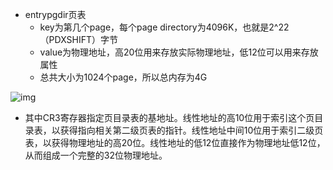 - entrypgdir页表
  - key为第几个page，每个page directory为4096K，也就是2^22（PDXSHIFT）字节
  - value为物理地址，高20位用来存放实际物理地址，低12位可以用来存放属性
  - 总共大小为1024个page，所以总内存为4G

![img](http://images.51cto.com/files/uploadimg/20081225/123444444.jpg)

- 其中CR3寄存器指定页目录表的基地址。线性地址的高10位用于索引这个页目录表，以获得指向相关第二级页表的指针。线性地址中间10位用于索引二级页表，以获得物理地址的高20位。线性地址的低12位直接作为物理地址低12位，从而组成一个完整的32位物理地址。

